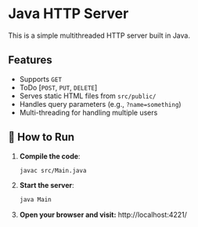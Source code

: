 # Java HTTP Server 

This is a simple multithreaded HTTP server built in Java.

##  Features
- Supports `GET`
- ToDo [`POST`, `PUT`, `DELETE`]
- Serves static HTML files from `src/public/`
- Handles query parameters (e.g., `?name=something`)
- Multi-threading for handling multiple users

## 🚀 How to Run
1. **Compile the code**:
   ```sh
   javac src/Main.java
2. **Start the server**: 
    ```sh
    java Main
3. **Open your browser and visit:**
http://localhost:4221/